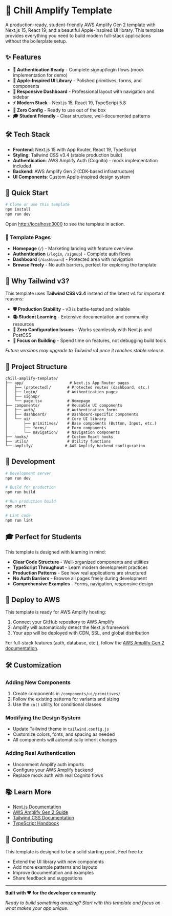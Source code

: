 # 🎨 Chill Amplify Template

A production-ready, student-friendly AWS Amplify Gen 2 template with Next.js 15, React 19, and a beautiful Apple-inspired UI library. This template provides everything you need to build modern full-stack applications without the boilerplate setup.

## ✨ Features

- **🔐 Authentication Ready** - Complete signup/login flows (mock implementation for demo)
- **🎨 Apple-Inspired UI Library** - Polished primitives, forms, and components
- **📱 Responsive Dashboard** - Professional layout with navigation and sidebar
- **⚡ Modern Stack** - Next.js 15, React 19, TypeScript 5.8
- **🎯 Zero Config** - Ready to use out of the box
- **🎓 Student Friendly** - Clear structure, well-documented patterns

## 🛠️ Tech Stack

- **Frontend**: Next.js 15 with App Router, React 19, TypeScript
- **Styling**: Tailwind CSS v3.4 (stable production build)
- **Authentication**: AWS Amplify Auth (Cognito) - mock implementation included
- **Backend**: AWS Amplify Gen 2 (CDK-based infrastructure)
- **UI Components**: Custom Apple-inspired design system

## 🚀 Quick Start

```bash
# Clone or use this template
npm install
npm run dev
```

Open [http://localhost:3000](http://localhost:3000) to see the template in action.

### 🌟 Template Pages

- **Homepage** (`/`) - Marketing landing with feature overview
- **Authentication** (`/login`, `/signup`) - Complete auth flows
- **Dashboard** (`/dashboard`) - Protected area with navigation
- **Browse Freely** - No auth barriers, perfect for exploring the template

## 🎨 Why Tailwind v3?

This template uses **Tailwind CSS v3.4** instead of the latest v4 for important reasons:

- **🛡️ Production Stability** - v3 is battle-tested and reliable
- **📚 Student Learning** - Extensive documentation and community resources
- **🔧 Zero Configuration Issues** - Works seamlessly with Next.js and PostCSS
- **🎯 Focus on Building** - Spend time on features, not debugging build tools

*Future versions may upgrade to Tailwind v4 once it reaches stable release.*

## 📁 Project Structure

```
chill-amplify-template/
├── app/                    # Next.js App Router pages
│   ├── (protected)/       # Protected routes (dashboard, etc.)
│   ├── login/             # Authentication pages
│   ├── signup/            
│   └── page.tsx           # Homepage
├── components/            # Reusable UI components
│   ├── auth/              # Authentication forms
│   ├── dashboard/         # Dashboard-specific components
│   └── ui/                # Core UI library
│       ├── primitives/    # Base components (Button, Input, etc.)
│       ├── forms/         # Form components
│       └── navigation/    # Navigation components
├── hooks/                 # Custom React hooks
├── utils/                 # Utility functions
└── amplify/              # AWS Amplify backend configuration
```

## 🔧 Development

```bash
# Development server
npm run dev

# Build for production
npm run build

# Run production build
npm start

# Lint code
npm run lint
```

## 🎓 Perfect for Students

This template is designed with learning in mind:

- **Clear Code Structure** - Well-organized components and utilities
- **TypeScript Throughout** - Learn modern development practices
- **Production Patterns** - See how real applications are structured
- **No Auth Barriers** - Browse all pages freely during development
- **Comprehensive Examples** - Forms, navigation, responsive design

## 🚀 Deploy to AWS

This template is ready for AWS Amplify hosting:

1. Connect your GitHub repository to AWS Amplify
2. Amplify will automatically detect the Next.js framework
3. Your app will be deployed with CDN, SSL, and global distribution

For full-stack features (auth, database, etc.), follow the [AWS Amplify Gen 2 documentation](https://docs.amplify.aws/gen2/).

## 🛠️ Customization

### Adding New Components
1. Create components in `/components/ui/primitives/`
2. Follow the existing patterns for variants and sizing
3. Use the `cn()` utility for conditional classes

### Modifying the Design System
- Update Tailwind theme in `tailwind.config.js`
- Customize colors, fonts, and spacing as needed
- All components will automatically inherit changes

### Adding Real Authentication
- Uncomment Amplify auth imports
- Configure your AWS Amplify backend
- Replace mock auth with real Cognito flows

## 📚 Learn More

- [Next.js Documentation](https://nextjs.org/docs)
- [AWS Amplify Gen 2 Guide](https://docs.amplify.aws/gen2/)
- [Tailwind CSS Documentation](https://tailwindcss.com/docs)
- [TypeScript Handbook](https://www.typescriptlang.org/docs/)

## 🤝 Contributing

This template is designed to be a solid starting point. Feel free to:
- Extend the UI library with new components
- Add more example patterns and layouts
- Improve documentation and examples
- Share feedback and suggestions

---

**Built with ❤️ for the developer community**

*Ready to build something amazing? Start with this template and focus on what makes your app unique.*